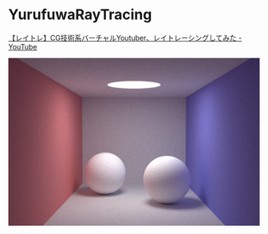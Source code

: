 # YurufuwaRayTracing

[【レイトレ】CG技術系バーチャルYoutuber、レイトレーシングしてみた - YouTube](https://www.youtube.com/watch?v=4XeJEDuhyPs)

![result](./result.png)

